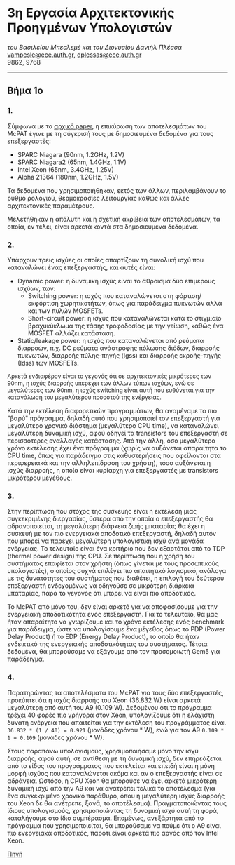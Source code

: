 # 3η Εργασία Αρχιτεκτονικής Προηγμένων Υπολογιστών
_του Βασιλείου Μπεσλεμέ και του Διονυσίου Δανιήλ Πλέσσα_<br>
[vampesle@ece.auth.gr](mailto:vampesle@ece.auth.gr), [dplessas@ece.auth.gr](mailto:dplessas@ece.auth.gr)<br>
9862, 9768

-------------------------------------------

## Βήμα 1ο

### 1.
Σύμφωνα με το [αρχικό paper](https://www.hpl.hp.com/research/mcpat/micro09.pdf), η επικύρωση των αποτελεσμάτων του McPAT έγινε με τη σύγκρισή τους με δημοσιευμένα δεδομένα για τους επεξεργαστές:
* SPARC Niagara (90nm, 1.2GHz, 1.2V)
* SPARC Niagara2 (65nm, 1.4GHz, 1.1V)
* Intel Xeon (65nm, 3.4GHz, 1.25V)
* Alpha 21364 (180nm, 1.2GHz, 1.5V)

Τα δεδομένα που χρησιμοποιήθηκαν, εκτός των άλλων, περιλαμβάνουν το ρυθμό ρολογιού, θερμοκρασίες λειτουργίας καθώς και άλλες αρχιτεκτονικές παραμέτρους.

Μελετήθηκαν η απόλυτη και η σχετική ακρίβεια των αποτελεσμάτων, τα οποία, εν τέλει, είναι αρκετά κοντά στα δημοσιευμένα δεδομένα.


### 2.
Υπάρχουν τρεις ισχύες οι οποίες απαρτίζουν τη συνολική ισχύ που καταναλώνει ένας επεξεργαστής, και αυτές είναι:
* Dynamic power: η δυναμική ισχύς είναι το άθροισμα δύο επιμέρους ισχύων, των:
	- Switching power: η ισχύς που καταναλώνεται στη φόρτιση/εκφόρτιση χωρητικοτήτων, όπως για παράδειγμα πυκνωτών αλλά και των πυλών MOSFETs.
	- Short-circuit power: η ισχύς που καταναλώνεται κατά το στιγμιαίο βραχυκύκλωμα της τάσης τροφοδοσίας με την γείωση, καθώς ένα MOSFET αλλάζει κατάσταση.
* Static/leakage power: η ισχύς που καταναλώνεται από ρεύματα διαρροών, π.χ. DC ρεύματα ανάστροφης πόλωσης διόδων, διαρροής πυκνωτών, διαρροής πύλης-πηγής (Igss) και διαρροής εκροής-πηγής (Ιdss) των MOSFETs.

<font size="2">
Αρκετά ενδιαφέρον είναι το γεγονός ότι σε αρχιτεκτονικές μικρότερες των 90nm, η ισχύς διαρροής υπερέχει των άλλων τύπων ισχύων, ενώ σε μεγαλύτερες των 90nm, η ισχύς switching είναι αυτή που ευθύνεται για την κατανάλωση του μεγαλύτερου ποσοστού της ενέργειας. 
</font>

Κατά την εκτέλεση διαφορετικών προγραμμάτων, θα αναμέναμε το πιο "βαρύ" πρόγραμμα, δηλαδή αυτό που χρησιμοποιεί τον επεξεργαστή για μεγαλύτερο χρονικό διάστημα (μεγαλύτερο CPU time), να καταναλώνει μεγαλύτερη δυναμική ισχύ, αφού οδηγεί τα transistors του επεξεργαστή σε περισσότερες εναλλαγές κατάστασης. Από την άλλη, όσο μεγαλύτερο χρόνο εκτέλεσης έχει ένα πρόγραμμα (χωρίς να αυξάνεται απαραίτητα το CPU time, όπως για παράδειγμα στις καθυστερήσεις που οφείλονται στα περιφερειακά και την αλληλεπίδραση του χρήστη), τόσο αυξάνεται η ισχύς διαρροής, η οποία είναι κυρίαρχη για επεξεργαστές με transistors μικρότερου μεγέθους.


### 3.
Στην περίπτωση που στόχος της συσκευής είναι η εκτέλεση μιας συγκεκριμένης διεργασίας, ύστερα από την οποία ο επεξεργαστής θα αδρανοποιείται, τη μεγαλύτερη διάρκεια ζωής μπαταρίας θα έχει η συσκευή με τον πιο ενεργειακά αποδοτικό επεξεργαστή, δηλαδή αυτόν που μπορεί να παρέχει μεγαλύτερη υπολογιστική ισχύ ανά μονάδα ενέργειας. Το τελευταίο είναι ένα κριτήριο που δεν εξαρτάται από το TDP (thermal power design) της CPU. Σε περίπτωση που η χρήση του συστήματος επαφίεται στον χρήστη (όπως γίνεται με τους προσωπικούς υπολογιστές), ο οποίος συχνά επιλέγει πιο απαιτητικό λογισμικό, ανάλογα με τις δυνατότητες του συστήματος που διαθέτει, η επιλογή του δεύτερου επεξεργαστή ενδεχομένως να οδηγούσε σε μικρότερη διάρκεια μπαταρίας, παρά το γεγονός ότι μπορεί να είναι πιο αποδοτικός.

To McPAT από μόνο του, δεν είναι αρκετό για να αποφασίσουμε για την ενεργειακή αποδοτικότητα ενός επεξεργαστή. Για το τελευταίο, θα μας ήταν απαραίτητο να γνωρίζουμε και το χρόνο εκτέλεσης ενός benchmark για παράδειγμα, ώστε να υπολογίσουμε ένα μέγεθος όπως το PDP (Power Delay Product) ή το EDP (Energy Delay Product), το οποίο θα ήταν ενδεικτικό της ενεργειακής αποδοτικότητας του συστήματος. Τέτοια δεδομένα, θα μπορούσαμε να εξάγουμε από τον προσομοιωτή Gem5 για παράδειγμα.


### 4.
Παρατηρώντας τα αποτελέσματα του McPAT για τους δύο επεξεργαστές, προκύπτει ότι η ισχύς διαρροής του Xeon (36.832 W) είναι αρκετά μεγαλύτερη από αυτή του A9 (0.109 W). Δεδομένου ότι το πρόγραμμα τρέχει 40 φορές πιο γρήγορα στον Xeon, υπολογίζουμε ότι η ελάχιστη δυνατή ενέργεια που απαιτείται για την εκτέλεση του προγράμματος είναι `36.832 * (1 / 40) = 0.921` (μονάδες χρόνου * W), ενώ για τον A9 `0.109 * 1 = 0.109` (μονάδες χρόνου * W).

Στους παραπάνω υπολογισμούς, χρησιμοποιήσαμε μόνο την ισχύ διαρροής, αφού αυτή, σε αντίθεση με τη δυναμική ισχύ, δεν επηρεάζεται από το είδος του προγράμματος που εκτελείται και επειδή είναι η μόνη μορφή ισχύος που καταναλώνεται ακόμα και αν ο επεξεργαστής είναι σε αδράνεια. Ωστόσο, η CPU Xeon θα μπορούσε να έχει αρκετά μικρότερη δυναμική ισχύ από την A9 και να ανατρέπει τελικά το αποτέλεσμα (για ένα συγκεκριμένο χρονικό παράθυρο, όπου η μεγαλύτερη ισχύς διαρροής του Xeon δε θα ανέτρεπε, ξανά, το αποτέλεσμα). Πραγματοποιώντας τους ίδιους υπολογισμούς, χρησιμοποιώντας τη δυναμική ισχύ αυτή τη φορά, καταλήγουμε στο ίδιο συμπέρασμα. Επομένως, ανεξάρτητα από το πρόγραμμα που χρησιμοποιείται, θα μπορούσαμε να πούμε ότι ο Α9 είναι πιο ενεργειακά αποδοτικός, παρότι είναι αρκετά πιο αργός από τον Intel Xeon.

[Πηγή](https://semiengineering.com/knowledge_centers/low-power/low-power-design/power-consumption/)